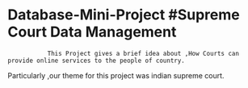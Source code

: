 # Database-Mini-Project  #Supreme Court Data Management
               This Project gives a brief idea about ,How Courts can provide online services to the people of country.



Particularly ,our theme for this project was indian supreme court.

